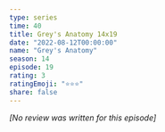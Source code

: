 ```yaml
---
type: series
time: 40
title: Grey's Anatomy 14x19
date: "2022-08-12T00:00:00"
name: "Grey's Anatomy"
season: 14
episode: 19
rating: 3
ratingEmoji: "⭐️⭐️⭐️"
share: false
---
```


_[No review was written for this episode]_
